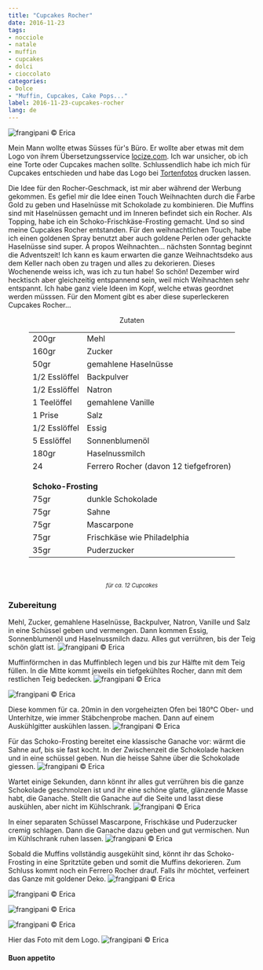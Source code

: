 ```yaml
---
title: "Cupcakes Rocher"
date: 2016-11-23
tags:
- nocciole
- natale
- muffin
- cupcakes
- dolci
- cioccolato
categories:
- Dolce
- "Muffin, Cupcakes, Cake Pops..."
label: 2016-11-23-cupcakes-rocher
lang: de
---
```

![](../2016-11-23-cupcakes-rocher/header.jpg "frangipani © Erica")

Mein Mann wollte etwas Süsses für's Büro. Er wollte aber etwas mit dem Logo von ihrem Übersetzungsservice <a href="http://locize.com" target="_blank">locize.com</a>. Ich war unsicher, ob ich eine Torte oder Cupcakes machen sollte. Schlussendlich habe ich mich für Cupcakes entschieden und habe das Logo bei <a href="http://www.tortenfotos.ch" target="_blank">Tortenfotos</a> drucken lassen.

Die Idee für den Rocher-Geschmack, ist mir aber während der Werbung gekommen. Es gefiel mir die Idee einen Touch Weihnachten durch die Farbe Gold zu geben und Haselnüsse mit Schokolade zu kombinieren. Die Muffins sind mit Haselnüssen gemacht und im Inneren befindet sich ein Rocher. Als Topping, habe ich ein Schoko-Frischkäse-Frosting gemacht. Und so sind meine Cupcakes Rocher entstanden. Für den weihnachtlichen Touch, habe ich einen goldenen Spray benutzt aber auch goldene Perlen oder gehackte Haselnüsse sind super. À propos Weihnachten... nächsten Sonntag beginnt die Adventszeit! Ich kann es kaum erwarten die ganze Weihnachtsdeko aus dem Keller nach oben zu tragen und alles zu dekorieren. Dieses Wochenende weiss ich, was ich zu tun habe! So schön! Dezember wird hecktisch aber gleichzeitig entspannend sein, weil mich Weihnachten sehr entspannt. Ich habe ganz viele Ideen im Kopf, welche etwas geordnet werden müsssen. Für den Moment gibt es aber diese superleckeren Cupcakes Rocher...

<div id="wrapper" style="text-align: center">
  <div id="yourdiv" style="display: inline-block;">
    <div class="ingredients">
      <div class="ingredients-title">Zutaten</div>
      <table>
        <tbody>
          <tr>
            <td>200gr</td>
            <td>Mehl</td>
          </tr>
          <tr>
            <td>160gr</td>
            <td>Zucker</td>
          </tr>
          <tr>
            <td>50gr</td>
            <td>gemahlene Haselnüsse</td>
          </tr>
          <tr>
            <td>1/2 Esslöffel</td>
            <td>Backpulver</td>
          </tr>
          <tr>
            <td>1/2 Esslöffel</td>
            <td>Natron</td>
          </tr>
          <tr>
            <td>1 Teelöffel</td>
            <td>gemahlene Vanille</td>
          </tr>
          <tr>
            <td>1 Prise</td>
            <td>Salz</td>
          </tr>
          <tr>
            <td>1/2 Esslöffel</td>
            <td>Essig</td>
          </tr>
          <tr>
            <td>5 Esslöffel</td>
            <td>Sonnenblumenöl</td>
          </tr>
          <tr>
            <td>180gr</td>
            <td>Haselnussmilch</td>
          </tr>
          <tr>
            <td>24</td>
            <td>Ferrero Rocher (davon 12 tiefgefroren)</td>
          </tr>
          <tr style="height: 15px;"></tr>
          <tr>          
            <td colspan="2"><b>Schoko-Frosting</b></td>
          </tr>      
          <tr>
            <td>75gr</td>
            <td>dunkle Schokolade</td>
          </tr>
          <tr>
            <td>75gr</td>
            <td>Sahne</td>
          </tr>
          <tr>
            <td>75gr</td>
            <td>Mascarpone</td>
          </tr>
          <tr>
            <td>75gr</td>
            <td>Frischkäse wie Philadelphia</td>
          </tr>
          <tr>
            <td>35gr</td>
            <td>Puderzucker</td>    
          </tr>
        </tbody>
      </table>
      <br></br>
      <i class="pull-right" style="font-size: 80%;">für ca. 12 Cupcakes</i>
    </div>
  </div>
</div>


<h3>
  <font color="grey">
    <i class="fa-solid fa-gears"></i>
  </font> Zubereitung
</h3>

Mehl, Zucker, gemahlene Haselnüsse, Backpulver, Natron, Vanille und Salz in eine Schüssel geben und vermengen. Dann kommen Essig, Sonnenblumenöl und Haselnussmilch dazu. Alles gut verrühren, bis der Teig schön glatt ist.
![](../2016-11-23-cupcakes-rocher/impasto.jpg "frangipani © Erica")

Muffinförmchen in das Muffinblech legen und bis zur Hälfte mit dem Teig füllen. In die Mitte kommt jeweils ein tiefgekühltes Rocher, dann mit dem restlichen Teig bedecken.
![](../2016-11-23-cupcakes-rocher/pirottini.jpg "frangipani © Erica")

![](../2016-11-23-cupcakes-rocher/teglia.jpg "frangipani © Erica")

Diese kommen für ca. 20min in den vorgeheizten Ofen bei 180°C Ober- und Unterhitze, wie immer Stäbchenprobe machen. Dann auf einem Auskühlgitter auskühlen lassen.
![](../2016-11-23-cupcakes-rocher/muffin.jpg "frangipani © Erica")

Für das Schoko-Frosting bereitet eine klassische Ganache vor: wärmt die Sahne auf, bis sie fast kocht. In der Zwischenzeit die Schokolade hacken und in eine schüssel geben. Nun die heisse Sahne über die Schokolade giessen.
![](../2016-11-23-cupcakes-rocher/pannaecioccolato.jpg "frangipani © Erica")

Wartet einige Sekunden, dann könnt ihr alles gut verrühren bis die ganze Schokolade geschmolzen ist und ihr eine schöne glatte, glänzende Masse habt, die Ganache. Stellt die Ganache auf die Seite und lasst diese auskühlen, aber nicht im Kühlschrank.
![](../2016-11-23-cupcakes-rocher/ganache.jpg "frangipani © Erica")

In einer separaten Schüssel Mascarpone, Frischkäse und Puderzucker cremig schlagen. Dann die Ganache dazu geben und gut vermischen. Nun im Kühlschrank ruhen lassen.
![](../2016-11-23-cupcakes-rocher/frosting.jpg "frangipani © Erica")

Sobald die Muffins vollständig ausgekühlt sind, könnt ihr das Schoko-Frosting in eine Spritztüte geben und somit die Muffins dekorieren. Zum Schluss kommt noch ein Ferrero Rocher drauf. Falls ihr möchtet, verfeinert das Ganze mit goldener Deko.
![](../2016-11-23-cupcakes-rocher/risultato1.jpg "frangipani © Erica")

![](../2016-11-23-cupcakes-rocher/risultato2.jpg "frangipani © Erica")

![](../2016-11-23-cupcakes-rocher/risultato3.jpg "frangipani © Erica")

![](../2016-11-23-cupcakes-rocher/risultato4.jpg "frangipani © Erica")

Hier das Foto mit dem Logo.
![](../2016-11-23-cupcakes-rocher/locize.jpg "frangipani © Erica")

<h4>Buon appetito
  <font color="red">
    <i class="fa-regular fa-face-smile"></i>
  </font>
</h4>